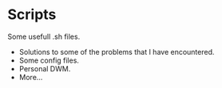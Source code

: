 # Scripts
Some usefull .sh files.

* Solutions to some of the problems that I have encountered.
* Some config files.
* Personal DWM.
* More...
